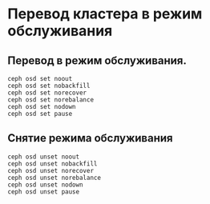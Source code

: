 # Перевод кластера в режим обслуживания

## Перевод в режим обслуживания.
	ceph osd set noout
	ceph osd set nobackfill
	ceph osd set norecover
	ceph osd set norebalance
	ceph osd set nodown
	ceph osd set pause

## Снятие режима обслуживания
	ceph osd unset noout
	ceph osd unset nobackfill
	ceph osd unset norecover
	ceph osd unset norebalance
	ceph osd unset nodown
	ceph osd unset pause